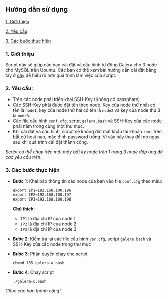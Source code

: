## Hướng dẫn sử dụng

[1. Giới thiệu ](#1)

[2. Yêu cầu](#2)

[3. Các bước thực hiện](#3)

<a name="1"></a>
### 1. Giới thiệu

Script này sẽ giúp các bạn cài đặt và cấu hình tự động Galera cho 3 node cho MySQL trên Ubuntu. Các bạn có thể xem bài hướng dẫn cài đặt bằng tay ở <a href="https://github.com/hoangdh/ghichep-database/tree/master/Galera_on_Ubuntu" >đây</a> để hiểu rõ hơn quá trình làm việc của script.

<a name="2"></a>
### 2. Yêu cầu:

- Trên các node phải triển khai SSH-Key (Không có passphare)
- Các SSH-Key phải được đặt tên theo node. Key của node thứ nhất có tên là `node1`, key của node thứ hai có tên là `node2` và key của node thứ 3 là `node3`.
- Các file cấu hình `conf.cfg`, script `galera.bash` và SSH-Key của các node phải nằm trong cùng một thư mục.
- Khi cài đặt và cấu hình, script sẽ không đặt mật khẩu tài khoản `root` trên bất cứ host nào, mặc định password trống. Vì vậy hãy thay đổi nó ngay sau khi quá trình cài đặt thành công.

*Script có thể chạy trên một máy bất kỳ hoặc trên 1 trong 3 node đáp ứng đủ các yêu cầu trên..*

<a name="3"></a>
### 3. Các bước thực hiện

- **Bước 1**: Khai báo thông tin các node của bạn vào file `conf.cfg` theo mẫu:

    ```
    export IP1=192.168.100.196
    export IP2=192.168.100.197
    export IP3=192.168.100.198
    ```
    
    **Chú thích**:
    - `IP1` là địa chỉ IP của node 1
    - `IP2` là địa chỉ IP của node 2
    - `IP3` là địa chỉ IP của node 3
    
- **Bước 2**: Kiểm tra lại các file cấu hình `var.cfg`, script `galera.bash` và SSH-Key của các node trong thư mục

- **Bước 3**: Phân quyền chạy cho script
    
    ```
    chmod 755 galera-u.bash
    ```
- **Bước 4**: Chạy script

    ```
    ./galera-u.bash
    ```
    
*Chúc các bạn thành công!*